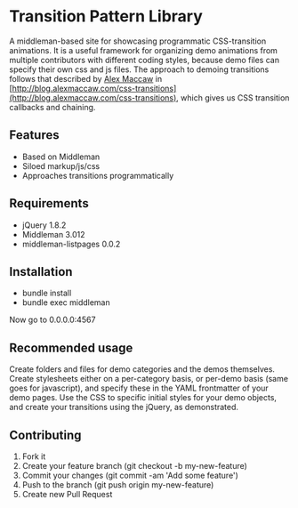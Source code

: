 # Transition Pattern Library

A middleman-based site for showcasing programmatic CSS-transition animations. It is a useful framework for organizing demo animations from multiple contributors with different coding styles, because demo files can specify their own css and js files. The approach to demoing transitions follows that described by [Alex Maccaw](https://github.com/maccman) in [http://blog.alexmaccaw.com/css-transitions](http://blog.alexmaccaw.com/css-transitions), which gives us CSS transition callbacks and chaining.

## Features

* Based on Middleman
* Siloed markup/js/css
* Approaches transitions programmatically

## Requirements

* jQuery 1.8.2
* Middleman 3.012
* middleman-listpages 0.0.2

## Installation

* bundle install
* bundle exec middleman

Now go to 0.0.0.0:4567

## Recommended usage

Create folders and files for demo categories and the demos themselves. Create stylesheets either on a per-category basis, or per-demo basis (same goes for javascript), and specify these in the YAML frontmatter of your demo pages. Use the CSS to specific initial styles for your demo objects, and create your transitions using the jQuery, as demonstrated.

## Contributing

1. Fork it
2. Create your feature branch (git checkout -b my-new-feature)
3. Commit your changes (git commit -am 'Add some feature')
4. Push to the branch (git push origin my-new-feature)
5. Create new Pull Request